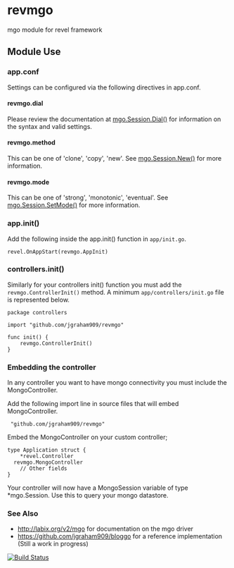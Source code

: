 revmgo
======

mgo module for revel framework

## Module Use

### app.conf

Settings can be configured via the following directives in app.conf.

#### revmgo.dial

Please review the documentation at [mgo.Session.Dial()](http://godoc.org/labix.org/v2/mgo#Dial) for information on the syntax and valid settings.

#### revmgo.method

This can be one of 'clone', 'copy', 'new'. See [mgo.Session.New()](http://godoc.org/labix.org/v2/mgo#Session.New) for more information.

#### revmgo.mode

This can be one of 'strong', 'monotonic', 'eventual'. See [mgo.Session.SetMode()](http://godoc.org/labix.org/v2/mgo#Session.SetMode) for more information.


### app.init()

Add the following inside the app.init() function in `app/init.go`.

    revel.OnAppStart(revmgo.AppInit)
    
### controllers.init()

Similarly for your controllers init() function you must add the `revmgo.ControllerInit()` method. A minimum `app/controllers/init.go` file is represented below.

    package controllers

    import "github.com/jgraham909/revmgo"

    func init() {
        revmgo.ControllerInit()
    }


### Embedding the controller

In any controller you want to have mongo connectivity you must include the
MongoController.

Add the following import line in source files that will embed MongoController.

     "github.com/jgraham909/revmgo"

Embed the MongoController on your custom controller;

    type Application struct {
  		*revel.Controller
      revmgo.MongoController
  		// Other fields
  	}


Your controller will now have a MongoSession variable of type *mgo.Session. Use this
to query your mongo datastore.

### See Also

*  http://labix.org/v2/mgo for documentation on the mgo driver
*  https://github.com/jgraham909/bloggo for a reference implementation (Still a work in progress)

[![Build Status](https://travis-ci.org/jgraham909/revmgo.png)](https://travis-ci.org/jgraham909/revmgo)
